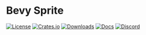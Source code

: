 # Bevy Sprite

[![License](https://img.shields.io/badge/license-MIT%2FApache-blue.svg)](https://github.com/bevyengine/bevy#license)
[![Crates.io](https://img.shields.io/crates/v/bevy_sprite_render.svg)](https://crates.io/crates/bevy_sprite_render)
[![Downloads](https://img.shields.io/crates/d/bevy_sprite_render.svg)](https://crates.io/crates/bevy_sprite_render)
[![Docs](https://docs.rs/bevy_sprite_render/badge.svg)](https://docs.rs/bevy_sprite_render/latest/bevy_sprite_render/)
[![Discord](https://img.shields.io/discord/691052431525675048.svg?label=&logo=discord&logoColor=ffffff&color=7389D8&labelColor=6A7EC2)](https://discord.gg/bevy)
